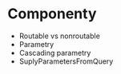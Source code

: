 # Componenty

- Routable vs nonroutable
- Parametry
- Cascading parametry
- SuplyParametersFromQuery